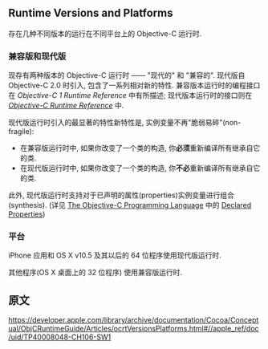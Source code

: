 ## Runtime Versions and Platforms

存在几种不同版本的运行在不同平台上的 Objective-C 运行时.

### 兼容版和现代版

现存有两种版本的 Objective-C 运行时 —— "现代的" 和 "兼容的". 现代版自 Objective-C 2.0 时引入, 包含了一系列相对新的特性. 兼容版本运行时的编程接口在 _Objective-C 1 Runtime Reference_ 中有所描述; 现代版本运行时的接口则在 _[Objective-C Runtime Reference]_ 中.

[Objective-C Runtime Reference]:https://developer.apple.com/documentation/objectivec/objective_c_runtime

现代版运行时引入的最显著的特性新特性是, 实例变量不再"脆弱易碎"(non-fragile):

- 在兼容版运行时中, 如果你改变了一个类的构造, 你**必须**重新编译所有继承自它的类.
- 在现代版运行时中, 如果你改变了一个类的构造, 你**不必**重新编译所有继承自它的类.

此外, 现代版运行时支持对于已声明的属性(properties)实例变量进行组合(synthesis). (详见 [The Objective-C Programming Language] 中的 [Declared Properties])

[The Objective-C Programming Language]:https://developer.apple.com/library/archive/documentation/Cocoa/Conceptual/ObjectiveC/Introduction/introObjectiveC.html#//apple_ref/doc/uid/TP30001163

[Declared Properties]:https://developer.apple.com/library/archive/documentation/Cocoa/Conceptual/ObjectiveC/Chapters/ocProperties.html#//apple_ref/doc/uid/TP30001163-CH17

### 平台

iPhone 应用和 OS X v10.5 及其以后的 64 位程序使用现代版运行时.

其他程序(OS X 桌面上的 32 位程序) 使用兼容版运行时.

## 原文

https://developer.apple.com/library/archive/documentation/Cocoa/Conceptual/ObjCRuntimeGuide/Articles/ocrtVersionsPlatforms.html#//apple_ref/doc/uid/TP40008048-CH106-SW1